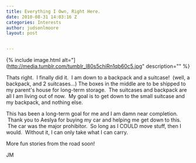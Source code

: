 ```yaml
---
title: Everything I Own, Right Here.
date: 2010-08-31 14:03:16 Z
categories: Interests
author: judsonlmoore
layout: post


---
```


{% include image.html alt="](http://media.tumblr.com/tumblr_l80s5chiRn1qb60c5.jpg" description="" %}

Thats right.  I finally did it.  I am down to a backpack and a suitcase!  (well, a backpack, and 2 suitcases…) The boxes in the middle are to be shipped to my parent's house for long-term storage.  The suitcases and backpack are all I am living out of now.  My goal is to get down to the small suitcase and my backpack, and nothing else.

This has been a long-term goal for me and I am damn near completion.  Thank you to Aeslya for buying my car and helping me get down to this.  The car was the major prohibitor.  So long as I COULD move stuff, then I would.  Without it, I can only take what I can carry.

More fun stories from the road soon!

JM
